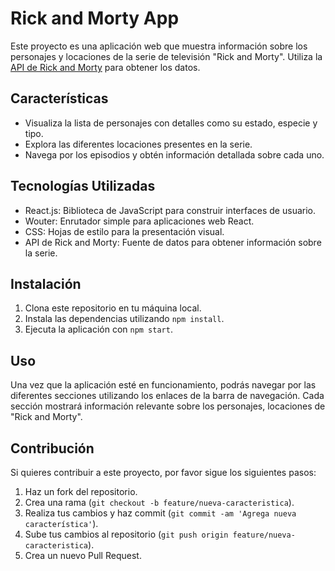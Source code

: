 # Rick and Morty App

Este proyecto es una aplicación web que muestra información sobre los personajes y locaciones de la serie de televisión "Rick and Morty". Utiliza la [API de Rick and Morty](https://rickandmortyapi.com/) para obtener los datos.

## Características

- Visualiza la lista de personajes con detalles como su estado, especie y tipo.
- Explora las diferentes locaciones presentes en la serie.
- Navega por los episodios y obtén información detallada sobre cada uno.

## Tecnologías Utilizadas

- React.js: Biblioteca de JavaScript para construir interfaces de usuario.
- Wouter: Enrutador simple para aplicaciones web React.
- CSS: Hojas de estilo para la presentación visual.
- API de Rick and Morty: Fuente de datos para obtener información sobre la serie.

## Instalación

1. Clona este repositorio en tu máquina local.
2. Instala las dependencias utilizando `npm install`.
3. Ejecuta la aplicación con `npm start`.

## Uso

Una vez que la aplicación esté en funcionamiento, podrás navegar por las diferentes secciones utilizando los enlaces de la barra de navegación. Cada sección mostrará información relevante sobre los personajes, locaciones de "Rick and Morty".

## Contribución

Si quieres contribuir a este proyecto, por favor sigue los siguientes pasos:

1. Haz un fork del repositorio.
2. Crea una rama (`git checkout -b feature/nueva-caracteristica`).
3. Realiza tus cambios y haz commit (`git commit -am 'Agrega nueva característica'`).
4. Sube tus cambios al repositorio (`git push origin feature/nueva-caracteristica`).
5. Crea un nuevo Pull Request.
